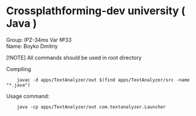 # Crossplathforming-dev university ( Java )

Group: IPZ-34ms Var №33 \
Name: Boyko Dmitriy

[!NOTE]
All commands should be used in root directory

Compiling
```
    javac -d apps/TextAnalyzer/out $(find apps/TextAnalyzer/src -name "*.java")
```

Usage command: 
```
    java -cp apps/TextAnalyzer/out com.textanalyzer.Launcher
```

